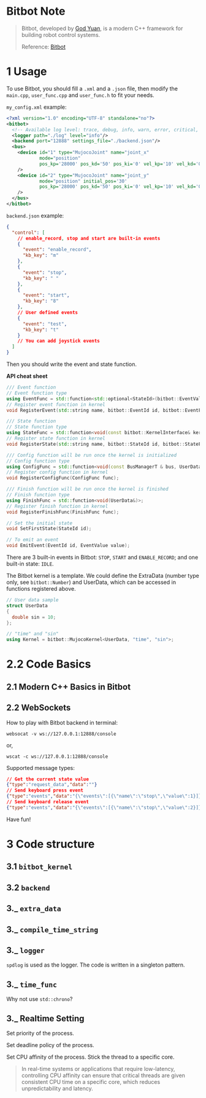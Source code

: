 Bitbot Note
===

> Bitbot, developed by [God Yuan](https://lmy.name), is a modern C++ framework for building robot control systems.
> 
> Reference: [Bitbot](https://bitbot.lmy.name)

# 1 Usage

To use Bitbot, you should fill a `.xml` and a `.json` file, then modify the `main.cpp`, `user_func.cpp` and `user_func.h` to fit your needs.

`my_config.xml` example:

```xml
<?xml version="1.0" encoding="UTF-8" standalone="no"?>
<bitbot>
  <!-- Available log level: trace, debug, info, warn, error, critical, off -->
  <logger path="./log" level="info"/>
  <backend port="12888" settings_file="./backend.json"/>
  <bus>
    <device id="1" type="MujocoJoint" name="joint_x"
            mode="position"
            pos_kp='28000' pos_kd='50' pos_ki='0' vel_kp='10' vel_kd='0'
    />
    <device id="2" type="MujocoJoint" name="joint_y"
            mode="position" initial_pos='30'
            pos_kp='28000' pos_kd='50' pos_ki='0' vel_kp='10' vel_kd='0'
    />
  </bus>
</bitbot>
```

`backend.json` example:

```json
{
  "control": [
    // enable_record, stop and start are built-in events
    {
      "event": "enable_record",
      "kb_key": "m"
    },
    {
      "event": "stop",
      "kb_key": " "
    },
    {
      "event": "start",
      "kb_key": "8"
    },
    // User defined events
    {
      "event": "test",
      "kb_key": "t"
    }
    // You can add joystick events
  ]
}
```

Then you should write the event and state function.

**API cheat sheet**

```cpp
/// Event function
// Event function type
using EventFunc = std::function<std::optional<StateId>(bitbot::EventValue value, UserData& user_data)>;
// Register event function in kernel
void RegisterEvent(std::string name, bitbot::EventId id, bitbot::EventFunc func, bool always_enabled = false);

/// State function
// State function type
using StateFunc = std::function<void(const bitbot::KernelInterface& kernel, bitbot::ExtraData& extra_data, UserData& user_data)>;
// Register state function in kernel
void RegisterState(std::string name, bitbot::StateId id, bitbot::StateFunc func, std::vector<uint32_t> events);

/// Config function will be run once the kernel is initialized
// Config function type
using ConfigFunc = std::function<void(const BusManagerT & bus, UserData& user_data)>;
// Register config function in kernel
void RegisterConfigFunc(ConfigFunc func);

/// Finish function will be run once the kernel is finished
// Finish function type
using FinishFunc = std::function<void(UserData&)>;
// Register finish function in kernel
void RegisterFinishFunc(FinishFunc func);

// Set the initial state
void SetFirstState(StateId id);

// To emit an event
void EmitEvent(EventId id, EventValue value);
```

There are 3 built-in events in Bitbot: `STOP`, `START` and `ENABLE_RECORD`; and one built-in state: `IDLE`.

The Bitbot kernel is a template. We could define the ExtraData (number type only, see `bitbot::Number`) and UserData, which can be accessed in functions registered above.

```cpp
// User data sample
struct UserData
{
  double sin = 10;
};

// "time" and "sin" 
using Kernel = bitbot::MujocoKernel<UserData, "time", "sin">;
```

# 2.2 Code Basics

## 2.1 Modern C++ Basics in Bitbot



## 2.2 WebSockets

How to play with Bitbot backend in terminal:

```shell
websocat -v ws://127.0.0.1:12888/console
```

or,

```shell
wscat -c ws://127.0.0.1:12888/console
```

Supported message types:

```json
// Get the current state value
{"type":"request_data","data":""}
// Send keyboard press event
{"type":"events","data":"{\"events\":[{\"name\":\"stop\",\"value\":1}]}"}
// Send keyboard release event
{"type":"events","data":"{\"events\":[{\"name\":\"stop\",\"value\":2}]}"}
```

Have fun!

# 3 Code structure

## 3.1 `bitbot_kernel`



## 3.2 `backend`





## 3._ `extra_data`

## 3._ `compile_time_string`





## 3._ `logger`

`spdlog` is used as the logger. The code is written in a singleton pattern.

## 3._ `time_func`

Why not use `std::chrono`?

## 3._ Realtime Setting

Set priority of the process.

Set deadline policy of the process.

Set CPU affinity of the process. Stick the thread to a specific core.

> In real-time systems or applications that require low-latency, controlling CPU affinity can ensure that critical threads are given consistent CPU time on a specific core, which reduces unpredictability and latency.













